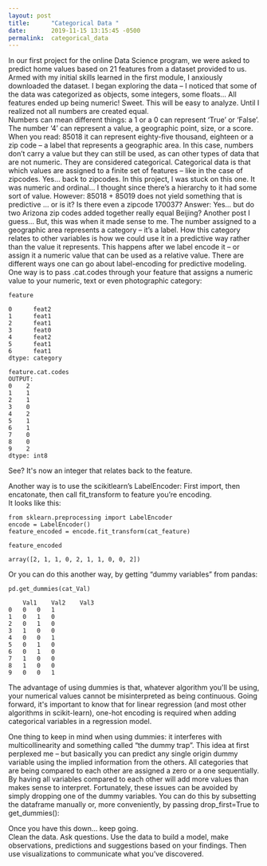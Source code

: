 ```yaml
---
layout: post
title:      "Categorical Data "
date:       2019-11-15 13:15:45 -0500
permalink:  categorical_data
---
```



In our first project for the online Data Science program, we were asked to predict home values based on 21 features from a dataset provided to us.  Armed with my initial skills learned in the first module, I anxiously downloaded the dataset.   I began exploring the data – I noticed that some of the data was categorized as objects, some integers, some floats… All features ended up being numeric! Sweet.  This will be easy to analyze. Until I realized not all numbers are created equal.  
Numbers can mean different things: a 1 or a 0 can represent ‘True’ or ‘False’.  The number ‘4’ can represent a value, a geographic point, size, or a score.  When you read: 85018 it can represent eighty-five thousand, eighteen or a zip code – a label that represents a geographic area.  In this case, numbers don’t carry a value but they can still be used, as can other types of data that are not numeric.   They are considered categorical. Categorical data is that which values are assigned to a finite set of features – like in the case of zipcodes.
Yes… back to zipcodes.   In this project, I was stuck on this one.  It was numeric and ordinal… I thought since there’s a hierarchy to it had some sort of value.  However: 85018 + 85019 does not yield something that is predictive … or is it? Is there even a zipcode 170037?  Answer: Yes… but do two Arizona zip codes added together really equal Beijing?  Another post I guess… But,  this was when it made sense to me.  The number assigned to a geographic area represents a category – it’s a label.  How this category relates to other variables is how we could use it in a predictive way rather than the value it represents.  This happens after we label encode it – or assign it a numeric value that can be used as a relative value.
There are different ways one can go about label-encoding for predictive modeling.  
One way is to pass .cat.codes through your feature that assigns a numeric value to your numeric, text or even photographic category:

```
feature

0      feat2
1      feat1
2      feat1
3      feat0
4      feat2
5      feat1
6      feat1
dtype: category
```

```
feature.cat.codes
OUTPUT:
0    2
1    1
2    1
3    0
4    2
5    1
6    1
7    0
8    0
9    2
dtype: int8  
```

See?  It's now an integer that relates back to the feature.

Another way is to use the scikitlearn’s  LabelEncoder:
First import, then encatonate, then call fit_transform  to feature you’re encoding.  
It looks like this:

```
from sklearn.preprocessing import LabelEncoder
encode = LabelEncoder()
feature_encoded = encode.fit_transform(cat_feature)
```


```
feature_encoded

array([2, 1, 1, 0, 2, 1, 1, 0, 0, 2])
```


Or you can do this another way, by getting “dummy variables” from pandas:

```
pd.get_dummies(cat_Val)

	Val1	Val2	Val3
0	0	0	1
1	0	1	0
2	0	1	0
3	1	0	0
4	0	0	1
5	0	1	0
6	0	1	0
7	1	0	0
8	1	0	0
9	0	0	1
```

The advantage of using dummies is that, whatever algorithm you'll be using, your numerical values cannot be misinterpreted as being continuous. Going forward, it's important to know that for linear regression (and most other algorithms in scikit-learn), one-hot encoding is required when adding categorical variables in a regression model.

One thing to keep in mind when using dummies: it interferes with multicollinearity and something called “the dummy trap”.  This idea at first perplexed me – but basically you can predict any single origin dummy variable using the implied information from the others.  All categories that are being compared to each other are assigned a zero or a one sequentially.  By having all variables compared to each other will add more values than makes sense to interpret.  Fortunately, these issues can be avoided by simply dropping one of the dummy variables. You can do this by subsetting the dataframe manually or, more conveniently, by passing drop_first=True to get_dummies():

Once you have this down… keep going.  
Clean the data. Ask questions.  Use the data to build a model, make observations, predictions and suggestions based on your findings. Then use visualizations to communicate what you’ve discovered.






